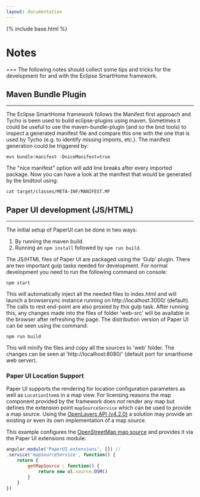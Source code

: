 ```yaml
---
layout: documentation
---
```


{% include base.html %}

# Notes
===
The following notes should collect some tips and tricks for the development for and with the Eclipse SmartHome framework.

## Maven Bundle Plugin
---

The Eclipse SmartHome framework follows the Manifest first approach and Tycho is been used to build eclipse-plugins using maven.
Sometimes it could be useful to use the maven-bundle-plugin (and so the bnd tools) to inspect a generated manifest file and compare this one with the one that is used by Tycho (e.g. to identify missing imports, etc.).
The manifest generation could be triggered by:

    mvn bundle:manifest -DniceManifest=true

The "nice manifest" option will add line breaks after every imported package.
Now you can have a look at the manifest that would be generated by the bndtool using:

    cat target/classes/META-INF/MANIFEST.MF

## Paper UI development (JS/HTML)
---

The initial setup of PaperUI can be done in two ways:

1. By running the maven build.
2. Running an `npm install` followed by `npm run build`.

The JS/HTML files of Paper UI are packaged using the 'Gulp' plugin. 
There are two important gulp tasks needed for development. 
For normal development you need to run the following command on console:

    npm start

This will automatically inject all the needed files to index.html and will launch a browsersync instance running on http://localhost:3000/ (default). 
The calls to rest end-point are also proxied by this gulp task. 
After running this, any changes made into the files of folder 'web-src' will be available in the browser after refreshing the page.
The distribution version of Paper UI can be seen using the command:

    npm run build

This will minify the files and copy all the sources to 'web' folder. 
The changes can be seen at 'http://localhost:8080/' (default port for smarthome web server).

### Paper UI Location Support
Paper UI supports the rendering for location configuration parameters as well as `LocationItem`s in a map view.
For licensing reasons the map component provided by the framework does _not_ render any map but defines the extension point `mapSourceService` which can be used to provide a map source.
Using the [OpenLayers API (v4.2.0)](https://openlayers.org/en/v4.2.0/apidoc/) a solution may provide an existing or even its own implementation of a map source.

This example configures the [OpenStreetMap map source](https://openlayers.org/en/v4.2.0/apidoc/ol.source.OSM.html) and provides it via the Paper UI extensions module:

```javascript
angular.module('PaperUI.extensions', []) //
.service('mapSourceService', function() {
    return {
        getMapSource : function() {
            return new ol.source.OSM()
        }
    }
})
```

